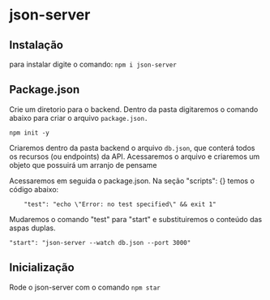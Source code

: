 # json-server

## Instalação 
para instalar digite o comando: `npm i json-server`

## Package.json
Crie um diretorio para o backend. Dentro da pasta digitaremos o comando abaixo para criar o arquivo `package.json.`

`npm init -y`

Criaremos dentro da pasta backend o arquivo `db.json`, que conterá todos os recursos (ou endpoints) da API. Acessaremos o arquivo e criaremos um objeto que possuirá um arranjo de pensame

Acessaremos em seguida o package.json. Na seção "scripts": {} temos o código abaixo:

`    "test": "echo \"Error: no test specified\" && exit 1"`

Mudaremos o comando "test" para "start" e substituiremos o conteúdo das aspas duplas.

`"start": "json-server --watch db.json --port 3000"`



## Inicialização
Rode o json-server com o comando `npm star`